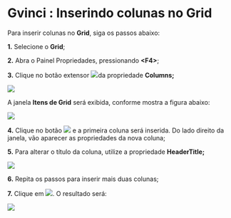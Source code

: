 # Gvinci : Inserindo colunas no Grid

Para inserir colunas no **Grid**, siga os passos abaixo:

**1.** Selecione o **Grid**;

**2.** Abra o Painel Propriedades, pressionando **&lt;F4&gt;**;

**3.** Clique no botão extensor ![](http://www.gvinci.com.br/manual/extensor-botao.png)da propriedade **Columns;**

![](http://www.gvinci.com.br/manual/columnsgrid511.png)

A janela **Itens de Grid** será exibida, conforme mostra a figura abaixo:

![](http://www.gvinci.com.br/manual/itensgrd.zoom80.png)

**4.** Clique no botão ![](http://www.gvinci.com.br/manual/incluircolunabt.png) e a primeira coluna será inserida. Do lado direito da janela, vão aparecer as propriedades da nova coluna;

**5.** Para alterar o título da coluna, utilize a propriedade **HeaderTitle;**

![](http://www.gvinci.com.br/manual/itensgrd2.zoom78.png)

**6.** Repita os passos para inserir mais duas colunas;

**7.** Clique em ![](http://www.gvinci.com.br/manual/ok-bt-2.jpg). O resultado será:

![](http://www.gvinci.com.br/manual/itensgrd3.png)

